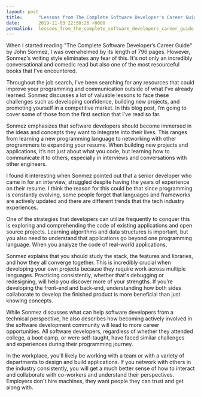 ```yaml
---
layout: post
title:      "Lessons from The Complete Software Developer's Career Guide"
date:       2019-11-03 22:50:26 +0000
permalink:  lessons_from_the_complete_software_developers_career_guide
---
```


When I started reading "The Complete Software Developer’s Career Guide" by John Sonmez, I was overwhelmed by its length of 796 pages. However, Sonmez's writing style eliminates any fear of this. It's not only an incredibly conversational and comedic read but also one of the most resourceful books that I've encountered.

Throughout the job search, I've been searching for any resources that could improve your programming and communication outside of what I've already learned. Sonmez discusses a lot of valuable lessons to face these challenges such as developing confidence, building new projects, and promoting yourself in a competitive market. In this blog post, I’m going to cover some of those from the first section that I’ve read so far.

Sonmez emphasizes that software developers should become immersed in the ideas and concepts they want to integrate into their lives. This ranges from learning a new programming language to networking with other programmers to expanding your resume. When building new projects and applications, it’s not just about what you code, but learning how to communicate it to others, especially in interviews and conversations with other engineers. 

I found it interesting when Sonmez pointed out that a senior developer who came in for an interview, struggled despite having the years of experience on their resume. I think the reason for this could be that since programming is constantly evolving, some people forget that languages and frameworks are actively updated and there are different trends that the tech industry experiences.

One of the strategies that developers can utilize frequently to conquer this is exploring and comprehending the code of existing applications and open source projects. Learning algorithms and data structures is important, but you also need to understand that applications go beyond one programming language. When you analyze the code of real-world applications, 

Sonmez explains that you should study the stack, the features and libraries, and how they all converge together. This is incredibly crucial when developing your own projects because they require work across multiple languages. Practicing consistently, whether that's debugging or redesigning, will help you discover more of your strengths. If you’re developing the front-end and back-end, understanding how both sides collaborate to develop the finished product is more beneficial than just knowing concepts.

While Sonmez discusses what can help software developers from a technical perspective, he also describes how becoming actively involved in the software development community will lead to more career opportunities. All software developers, regardless of whether they attended college, a boot camp, or were self-taught, have faced similar challenges and experiences during their programming journey. 

In the workplace, you’ll likely be working with a team or with a variety of departments to design and build applications. If you network with others in the industry consistently, you will get a much better sense of how to interact and collaborate with co-workers and understand their perspectives. Employers don't hire machines, they want people they can trust and get along with.
